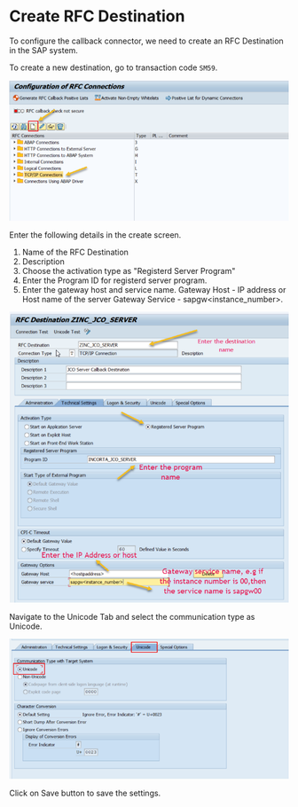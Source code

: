# Create RFC Destination

To configure the callback connector, we need to create an RFC Destination in the SAP system.

To create a new destination, go to transaction code `SM59`.

<img src="general/assets/images/rfc-destintation-create-step1.png" width="700" />

Enter the following details in the create screen.

1. Name of the RFC Destination
2. Description
3. Choose the activation type as "Registerd Server Program"
4. Enter the Program ID for registerd server program.
5. Enter the gateway host and service name.
   Gateway Host - IP address or Host name of the server
   Gateway Service - sapgw<instance_number>.

<img src="general/assets/images/rfc-destintation-create-step2.png" width="700" />

Navigate to the Unicode Tab and select the communication type as Unicode.

<img src="general/assets/images/rfc-destintation-create-step3.png" width="700" />

Click on Save button to save the settings.
